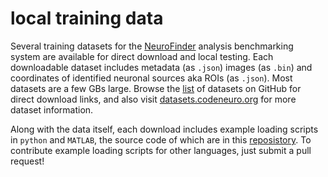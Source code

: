 # local training data

Several training datasets for the [NeuroFinder](http://neurofinder.codeneuro.org) analysis benchmarking system are available for direct download and local testing. Each downloadable dataset includes metadata (as `.json`) images (as `.bin`) and coordinates of identified neuronal sources aka ROIs (as `.json`). Most datasets are a few GBs large. Browse the [list](https://github.com/CodeNeuro/neurofinder/blob/master/datasets.md) of datasets on GitHub for direct download links, and also visit [datasets.codeneuro.org](http://datasets.codeneuro.org) for more dataset information.

Along with the data itself, each download includes example loading scripts in `python` and `MATLAB`, the source code of which are in this [reposistory](https://github.com/CodeNeuro/neurofinder/blob/master/local/). To contribute example loading scripts for other languages, just submit a pull request!
